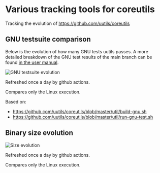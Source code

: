 # Various tracking tools for coreutils

Tracking the evolution of https://github.com/uutils/coreutils

## GNU testsuite comparison

Below is the evolution of how many GNU tests uutils passes. A more detailed
breakdown of the GNU test results of the main branch can be found
[in the user manual](https://uutils.github.io/coreutils-docs/user/test_coverage.html).

![GNU testsuite evolution](https://github.com/uutils/coreutils-tracking/blob/main/gnu-results.png?raw=true)

Refreshed once a day by github actions.

Compares only the Linux execution.

Based on:
* https://github.com/uutils/coreutils/blob/master/util/build-gnu.sh
* https://github.com/uutils/coreutils/blob/master/util/run-gnu-test.sh

## Binary size evolution

![Size evolution](https://github.com/uutils/coreutils-tracking/blob/main/size-results.png?raw=true)

Refreshed once a day by github actions.

Compares only the Linux execution.
